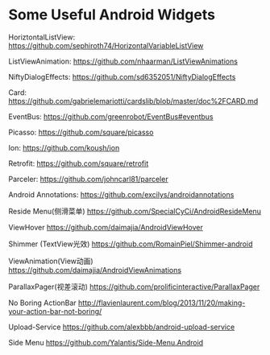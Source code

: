 Some Useful Android Widgets
=========
HoriztontalListView:
https://github.com/sephiroth74/HorizontalVariableListView

ListViewAnimation:
https://github.com/nhaarman/ListViewAnimations

NiftyDialogEffects:
https://github.com/sd6352051/NiftyDialogEffects

Card:
https://github.com/gabrielemariotti/cardslib/blob/master/doc%2FCARD.md

EventBus:
https://github.com/greenrobot/EventBus#eventbus

Picasso:
https://github.com/square/picasso

Ion:
https://github.com/koush/ion

Retrofit:
https://github.com/square/retrofit

Parceler:
https://github.com/johncarl81/parceler

Android Annotations:
https://github.com/excilys/androidannotations

Reside Menu(侧滑菜单)
https://github.com/SpecialCyCi/AndroidResideMenu

ViewHover
https://github.com/daimajia/AndroidViewHover

Shimmer (TextView光效)
https://github.com/RomainPiel/Shimmer-android

ViewAnimation(View动画)
https://github.com/daimajia/AndroidViewAnimations

ParallaxPager(视差滚动)
https://github.com/prolificinteractive/ParallaxPager

No Boring ActionBar
http://flavienlaurent.com/blog/2013/11/20/making-your-action-bar-not-boring/

Upload-Service
https://github.com/alexbbb/android-upload-service

Side Menu
https://github.com/Yalantis/Side-Menu.Android
